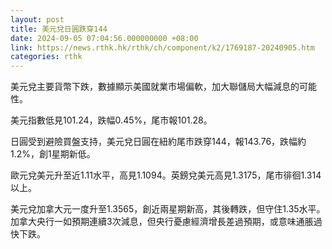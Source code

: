 ```yaml
---
layout: post
title: 美元兌日圓跌穿144
date: 2024-09-05 07:04:56.000000000 +08:00
link: https://news.rthk.hk/rthk/ch/component/k2/1769187-20240905.htm
categories: rthk
---
```


美元兌主要貨幣下跌，數據顯示美國就業市場偏軟，加大聯儲局大幅減息的可能性。

美元指數低見101.24，跌幅0.45%，尾市報101.28。

日圓受到避險買盤支持，美元兌日圓在紐約尾市跌穿144，報143.76，跌幅約1.2%，創1星期新低。

歐元兌美元升至近1.11水平，高見1.1094。英鎊兌美元高見1.3175，尾市徘徊1.314以上。

美元兌加拿大元一度升至1.3565，創近兩星期新高，其後轉跌，但守住1.35水平。加拿大央行一如預期連續3次減息，但央行憂慮經濟增長差過預期，或意味通脹過快下跌。
